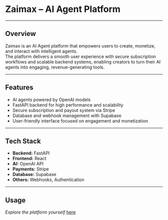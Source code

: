 # Zaimax – AI Agent Platform

---

## Overview

Zaimax is an AI Agent platform that empowers users to create, monetize, and interact with intelligent agents.  
The platform delivers a smooth user experience with secure subscription workflows and scalable backend systems, enabling creators to turn their AI agents into engaging, revenue-generating tools.

---

## Features

- AI agents powered by OpenAI models  
- FastAPI backend for high performance and scalability  
- Secure subscription and payout system via Stripe  
- Database and webhook management with Supabase  
- User-friendly interface focused on engagement and monetization

---

## Tech Stack

- **Backend:** FastAPI
- **Frontend:** React 
- **AI:** OpenAI API  
- **Payments:** Stripe  
- **Database:** Supabase  
- **Others:** Webhooks, Authentication

---

## Usage

_Explore the platform yourself_ [here](https://www.zaimax.fun/login)
